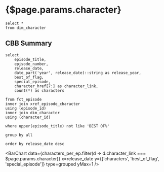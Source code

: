 # {$page.params.character}

```characters
select *
from dim_character
```

## CBB Summary

```characters_per_ep
select 
    episode_title, 
    episode_number, 
    release_date, 
    date_part('year', release_date)::string as release_year,
    best_of_flag, 
    special_episode,
    character_href[7:] as character_link, 
    count(*) as characters

from fct_episode 
inner join xref_episode_character
using (episode_id)
inner join dim_character
using (character_id)

where upper(episode_title) not like 'BEST OF%'

group by all

order by release_date desc
```

<BarChart 
    data={characters_per_ep.filter(d => d.character_link === $page.params.character)} 
    x=release_date 
    y={['characters', 'best_of_flag', 'special_episode']} 
    type=grouped
    yMax=1
/>